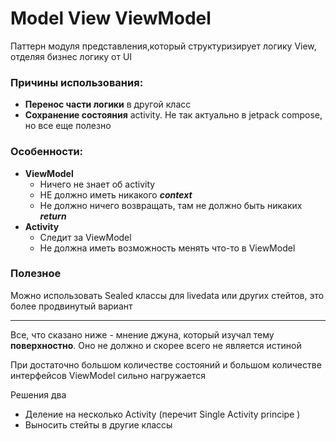 # Model View ViewModel

Паттерн модуля представления,который структуризирует логику View, отделяя бизнес логику от UI 

### Причины использования:

- **Перенос части логики** в другой класс
- **Сохранение состояния** activity. Не так актуально в jetpack compose, но все еще полезно 


### Особенности:

- **ViewModel** 
    - Ничего не знает об activity 
    - НЕ должно иметь никакого _**context**_
    - Не должно ничего возвращать, там не должно быть никаких _**return**_ 
- **Activity**
    - Следит за ViewModel
    - Не должна иметь возможность менять что-то в ViewModel

### Полезное

Можно использовать Sealed классы для livedata или других стейтов, это более продвинутый вариант 

--- 

Все, что сказано ниже - мнение джуна, который изучал тему **поверхностно**. Оно не должно и скорее всего не является истиной


При достаточно большом количестве состояний и большом количестве интерфейсов ViewModel сильно нагружается

Решения два
- Деление на несколько Activity (перечит Single Activity principe )
- Выносить стейты в другие классы